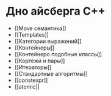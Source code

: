 # Дно айсберга C++
- [[Move семантика]]
- [[Templates]]
- [[Категории выражений]]
- [[Контейнеры]]
- [[Контейнеро подобные классы]]
- [[Кортежи и пары]]
- [[Итераторы]]
- [[Стандартные алгоритмы]]
- [[constexpr]]
- [[atomic]]


